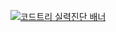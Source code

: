 
<p align="center">
  <a href="https://www.codetree.ai/profiles/jongmin0919">
    <img src="https://banner.codetree.ai/v1/banner/jongmin0919" alt="코드트리 실력진단 배너">
  </a>
</p>
